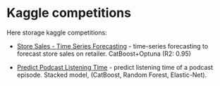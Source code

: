 # Kaggle competitions

Here storage kaggle competitions:

- [Store Sales - Time Series Forecasting](https://github.com/oine-a/kaggle/tree/project-two/store-sales-time-series-forecasting) - time-series forecasting to forecast store sales on retailer. CatBoost+Optuna (R2: 0.95)

- [Predict Podcast Listening Time](https://github.com/oine-a/kaggle/tree/main/playground-series-s5e4) - predict listening time of a podcast episode. Stacked model, (CatBoost, Random Forest, Elastic-Net).
